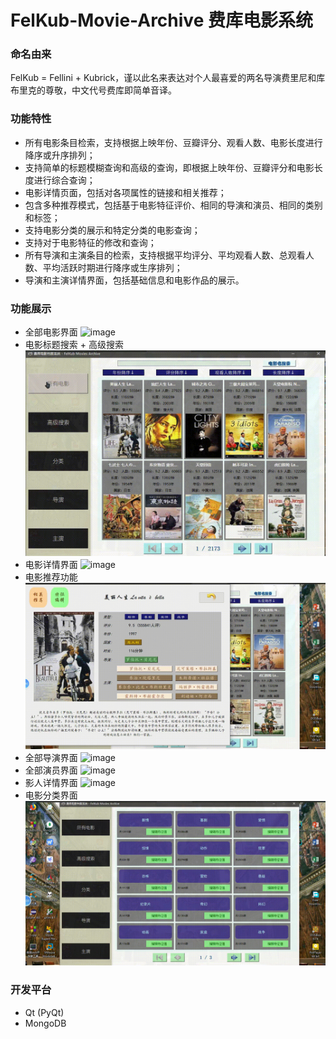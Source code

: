 # FelKub-Movie-Archive 费库电影系统
### 命名由来
FelKub = Fellini + Kubrick，谨以此名来表达对个人最喜爱的两名导演费里尼和库布里克的尊敬，中文代号费库即简单音译。

### 功能特性

- 所有电影条目检索，支持根据上映年份、豆瓣评分、观看人数、电影长度进行降序或升序排列；
- 支持简单的标题模糊查询和高级的查询，即根据上映年份、豆瓣评分和电影长度进行综合查询；
- 电影详情页面，包括对各项属性的链接和相关推荐；
- 包含多种推荐模式，包括基于电影特征评价、相同的导演和演员、相同的类别和标签；
- 支持电影分类的展示和特定分类的电影查询；
- 支持对于电影特征的修改和查询；
- 所有导演和主演条目的检索，支持根据平均评分、平均观看人数、总观看人数、平均活跃时期进行降序或生序排列；
- 导演和主演详情界面，包括基础信息和电影作品的展示。

### 功能展示
- 全部电影界面
![image](screenshots/gifs/all_movies51.gif)
- 电影标题搜索 + 高级搜索
![image](screenshots/gifs/search.gif)
- 电影详情界面
![image](screenshots/gifs/movie_detail27.gif)
- 电影推荐功能
![image](screenshots/gifs/recommendation42.gif)
- 全部导演界面
![image](screenshots/gifs/directors22.gif)
- 全部演员界面
![image](screenshots/gifs/celebrities39.gif)
- 影人详情界面
![image](screenshots/gifs/directors_celeb_detail44.gif)
- 电影分类界面
![image](screenshots/gifs/genres17.gif)


### 开发平台
- Qt (PyQt)
- MongoDB


